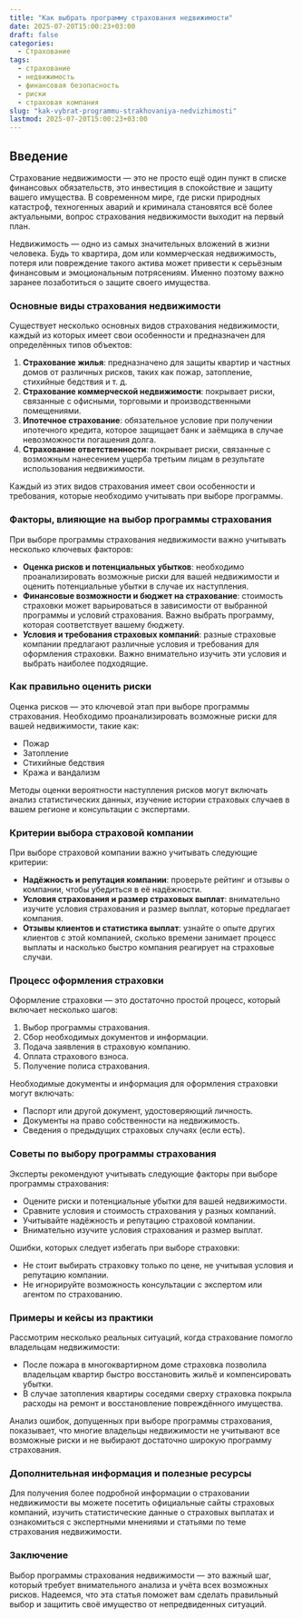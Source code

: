 ```yaml
---
title: "Как выбрать программу страхования недвижимости"
date: 2025-07-20T15:00:23+03:00
draft: false
categories:
  - Страхование
tags:
  - страхование
  - недвижимость
  - финансовая безопасность
  - риски
  - страховая компания
slug: "kak-vybrat-programmu-strakhovaniya-nedvizhimosti"
lastmod: 2025-07-20T15:00:23+03:00
---
```


## Введение

Страхование недвижимости — это не просто ещё один пункт в списке финансовых обязательств, это инвестиция в спокойствие и защиту вашего имущества. В современном мире, где риски природных катастроф, техногенных аварий и криминала становятся всё более актуальными, вопрос страхования недвижимости выходит на первый план.

Недвижимость — одно из самых значительных вложений в жизни человека. Будь то квартира, дом или коммерческая недвижимость, потеря или повреждение такого актива может привести к серьёзным финансовым и эмоциональным потрясениям. Именно поэтому важно заранее позаботиться о защите своего имущества.

### Основные виды страхования недвижимости

Существует несколько основных видов страхования недвижимости, каждый из которых имеет свои особенности и предназначен для определённых типов объектов:

1. **Страхование жилья**: предназначено для защиты квартир и частных домов от различных рисков, таких как пожар, затопление, стихийные бедствия и т. д.
2. **Страхование коммерческой недвижимости**: покрывает риски, связанные с офисными, торговыми и производственными помещениями.
3. **Ипотечное страхование**: обязательное условие при получении ипотечного кредита, которое защищает банк и заёмщика в случае невозможности погашения долга.
4. **Страхование ответственности**: покрывает риски, связанные с возможным нанесением ущерба третьим лицам в результате использования недвижимости.

Каждый из этих видов страхования имеет свои особенности и требования, которые необходимо учитывать при выборе программы.

### Факторы, влияющие на выбор программы страхования

При выборе программы страхования недвижимости важно учитывать несколько ключевых факторов:

- **Оценка рисков и потенциальных убытков**: необходимо проанализировать возможные риски для вашей недвижимости и оценить потенциальные убытки в случае их наступления.
- **Финансовые возможности и бюджет на страхование**: стоимость страховки может варьироваться в зависимости от выбранной программы и условий страхования. Важно выбрать программу, которая соответствует вашему бюджету.
- **Условия и требования страховых компаний**: разные страховые компании предлагают различные условия и требования для оформления страховки. Важно внимательно изучить эти условия и выбрать наиболее подходящие.

### Как правильно оценить риски

Оценка рисков — это ключевой этап при выборе программы страхования. Необходимо проанализировать возможные риски для вашей недвижимости, такие как:

- Пожар
- Затопление
- Стихийные бедствия
- Кража и вандализм

Методы оценки вероятности наступления рисков могут включать анализ статистических данных, изучение истории страховых случаев в вашем регионе и консультации с экспертами.

### Критерии выбора страховой компании

При выборе страховой компании важно учитывать следующие критерии:

- **Надёжность и репутация компании**: проверьте рейтинг и отзывы о компании, чтобы убедиться в её надёжности.
- **Условия страхования и размер страховых выплат**: внимательно изучите условия страхования и размер выплат, которые предлагает компания.
- **Отзывы клиентов и статистика выплат**: узнайте о опыте других клиентов с этой компанией, сколько времени занимает процесс выплаты и насколько быстро компания реагирует на страховые случаи.

### Процесс оформления страховки

Оформление страховки — это достаточно простой процесс, который включает несколько шагов:

1. Выбор программы страхования.
2. Сбор необходимых документов и информации.
3. Подача заявления в страховую компанию.
4. Оплата страхового взноса.
5. Получение полиса страхования.

Необходимые документы и информация для оформления страховки могут включать:

- Паспорт или другой документ, удостоверяющий личность.
- Документы на право собственности на недвижимость.
- Сведения о предыдущих страховых случаях (если есть).

### Советы по выбору программы страхования

Эксперты рекомендуют учитывать следующие факторы при выборе программы страхования:

- Оцените риски и потенциальные убытки для вашей недвижимости.
- Сравните условия и стоимость страхования у разных компаний.
- Учитывайте надёжность и репутацию страховой компании.
- Внимательно изучите условия страхования и размер выплат.

Ошибки, которых следует избегать при выборе страховки:

- Не стоит выбирать страховку только по цене, не учитывая условия и репутацию компании.
- Не игнорируйте возможность консультации с экспертом или агентом по страхованию.

### Примеры и кейсы из практики

Рассмотрим несколько реальных ситуаций, когда страхование помогло владельцам недвижимости:

- После пожара в многоквартирном доме страховка позволила владельцам квартир быстро восстановить жильё и компенсировать убытки.
- В случае затопления квартиры соседями сверху страховка покрыла расходы на ремонт и восстановление повреждённого имущества.

Анализ ошибок, допущенных при выборе программы страхования, показывает, что многие владельцы недвижимости не учитывают все возможные риски и не выбирают достаточно широкую программу страхования.

### Дополнительная информация и полезные ресурсы

Для получения более подробной информации о страховании недвижимости вы можете посетить официальные сайты страховых компаний, изучить статистические данные о страховых выплатах и ознакомиться с экспертными мнениями и статьями по теме страхования недвижимости.

### Заключение

Выбор программы страхования недвижимости — это важный шаг, который требует внимательного анализа и учёта всех возможных рисков. Надеемся, что эта статья поможет вам сделать правильный выбор и защитить своё имущество от непредвиденных ситуаций.

